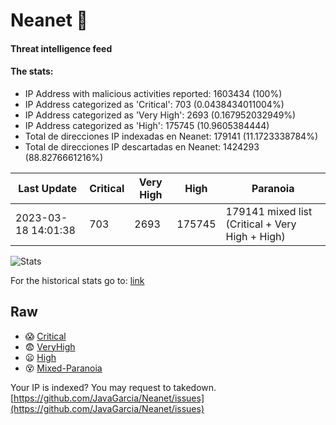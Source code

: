 # Neanet :hocho:
#### Threat intelligence feed
#### The stats:

- IP Address with malicious activities reported: 1603434 (100%)
- IP Address categorized as 'Critical':  703 (0.0438434011004%)
- IP Address categorized as 'Very High':  2693 (0.167952032949%)
- IP Address categorized as 'High':  175745 (10.9605384444)
- Total de direcciones IP indexadas en Neanet:  179141 (11.1723338784%)
- Total de direcciones IP descartadas en Neanet:  1424293 (88.8276661216%)

| Last Update | Critical | Very High | High | Paranoia |
| --- | --- | --- | --- | --- |
| 2023-03-18 14:01:38 | 703 | 2693 | 175745 | 179141 mixed list (Critical + Very High + High)|

![Stats](https://docs.google.com/spreadsheets/d/e/2PACX-1vSnaNMIXVabIpDJjufMlzH7poXnshF3mgd8Is1g9ytUEzVsP5my4Trn8f-xkoLLQ38xpL3HtmUexLo6/pubchart?oid=501124687&format=image)

For the historical stats go to: [link](/stats.csv)
## Raw
- :scream: [Critical](https://raw.githubusercontent.com/JavaGarcia/Neanet/master/blacklists/neanet_critical.txt)
- :fearful: [VeryHigh](https://raw.githubusercontent.com/JavaGarcia/Neanet/master/blacklists/neanet_veryHigh.txtt)
- :frowning: [High](https://raw.githubusercontent.com/JavaGarcia/Neanet/master/blacklists/neanet_high.txt)
- :dizzy_face: [Mixed-Paranoia](https://raw.githubusercontent.com/JavaGarcia/Neanet/master/blacklists/neanet_all.txt)


Your IP is indexed? You may request to takedown. [https://github.com/JavaGarcia/Neanet/issues](https://github.com/JavaGarcia/Neanet/issues)































































































































































































































































































































































































































































































































































































































































































































































































































































































































































































































































































































































































































































































































































































































































































































































































































































































































































































































































































































































































































































































































































































































































































































































































































































































































































































































































































































































































































































































































































































































































































































































































































































































































































































































































































































































































































































































































































































































































































































































































































































































































































































































































































































































































































































































































































































































































































































































































































































































































































































































































































































































































































































































































































































































































































































































































































































































































































































































































































































































































































































































































































































































































































































































































































































































































































































































































































































































































































































































































































































































































































































































































































































































































































































































































































































































































































































































































































































































































































































































































































































































































































































































































































































































































































































































































































































































































































































































































































































































































































































































































































































































































































































































































































































































































































































































































































































































































































































































































































































































































































































































































































